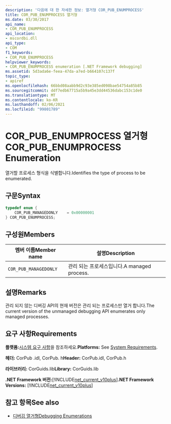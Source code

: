 ```yaml
---
description: '다음에 대 한 자세한 정보: 열거형 COR_PUB_ENUMPROCESS'
title: COR_PUB_ENUMPROCESS 열거형
ms.date: 03/30/2017
api_name:
- COR_PUB_ENUMPROCESS
api_location:
- mscordbi.dll
api_type:
- COM
f1_keywords:
- COR_PUB_ENUMPROCESS
helpviewer_keywords:
- COR_PUB_ENUMPROCESS enumeration [.NET Framework debugging]
ms.assetid: 5d3ada6e-feea-47da-a7ed-b664107c137f
topic_type:
- apiref
ms.openlocfilehash: 66bbd08aabb9d2c93e385ed098bae54754a85b85
ms.sourcegitcommit: ddf7edb67715a5b9a45e3dd44536dabc153c1de0
ms.translationtype: MT
ms.contentlocale: ko-KR
ms.lasthandoff: 02/06/2021
ms.locfileid: "99801789"
---
```

# <a name="cor_pub_enumprocess-enumeration"></a><span data-ttu-id="e5d50-103">COR_PUB_ENUMPROCESS 열거형</span><span class="sxs-lookup"><span data-stu-id="e5d50-103">COR_PUB_ENUMPROCESS Enumeration</span></span>

<span data-ttu-id="e5d50-104">열거할 프로세스 형식을 식별합니다.</span><span class="sxs-lookup"><span data-stu-id="e5d50-104">Identifies the type of process to be enumerated.</span></span>  
  
## <a name="syntax"></a><span data-ttu-id="e5d50-105">구문</span><span class="sxs-lookup"><span data-stu-id="e5d50-105">Syntax</span></span>  
  
```cpp  
typedef enum {  
    COR_PUB_MANAGEDONLY    = 0x00000001  
} COR_PUB_ENUMPROCESS;  
```  
  
## <a name="members"></a><span data-ttu-id="e5d50-106">구성원</span><span class="sxs-lookup"><span data-stu-id="e5d50-106">Members</span></span>  
  
|<span data-ttu-id="e5d50-107">멤버 이름</span><span class="sxs-lookup"><span data-stu-id="e5d50-107">Member name</span></span>|<span data-ttu-id="e5d50-108">설명</span><span class="sxs-lookup"><span data-stu-id="e5d50-108">Description</span></span>|  
|-----------------|-----------------|  
|`COR_PUB_MANAGEDONLY`|<span data-ttu-id="e5d50-109">관리 되는 프로세스입니다.</span><span class="sxs-lookup"><span data-stu-id="e5d50-109">A managed process.</span></span>|  
  
## <a name="remarks"></a><span data-ttu-id="e5d50-110">설명</span><span class="sxs-lookup"><span data-stu-id="e5d50-110">Remarks</span></span>  

 <span data-ttu-id="e5d50-111">관리 되지 않는 디버깅 API의 현재 버전은 관리 되는 프로세스만 열거 합니다.</span><span class="sxs-lookup"><span data-stu-id="e5d50-111">The current version of the unmanaged debugging API enumerates only managed processes.</span></span>  
  
## <a name="requirements"></a><span data-ttu-id="e5d50-112">요구 사항</span><span class="sxs-lookup"><span data-stu-id="e5d50-112">Requirements</span></span>  

 <span data-ttu-id="e5d50-113">**플랫폼:**[시스템 요구 사항](../../get-started/system-requirements.md)을 참조하세요.</span><span class="sxs-lookup"><span data-stu-id="e5d50-113">**Platforms:** See [System Requirements](../../get-started/system-requirements.md).</span></span>  
  
 <span data-ttu-id="e5d50-114">**헤더:** CorPub .idl, CorPub. h</span><span class="sxs-lookup"><span data-stu-id="e5d50-114">**Header:** CorPub.idl, CorPub.h</span></span>  
  
 <span data-ttu-id="e5d50-115">**라이브러리:** CorGuids.lib</span><span class="sxs-lookup"><span data-stu-id="e5d50-115">**Library:** CorGuids.lib</span></span>  
  
 <span data-ttu-id="e5d50-116">**.NET Framework 버전:**[!INCLUDE[net_current_v10plus](../../../../includes/net-current-v10plus-md.md)]</span><span class="sxs-lookup"><span data-stu-id="e5d50-116">**.NET Framework Versions:** [!INCLUDE[net_current_v10plus](../../../../includes/net-current-v10plus-md.md)]</span></span>  
  
## <a name="see-also"></a><span data-ttu-id="e5d50-117">참고 항목</span><span class="sxs-lookup"><span data-stu-id="e5d50-117">See also</span></span>

- [<span data-ttu-id="e5d50-118">디버깅 열거형</span><span class="sxs-lookup"><span data-stu-id="e5d50-118">Debugging Enumerations</span></span>](debugging-enumerations.md)
